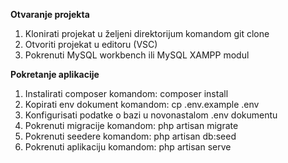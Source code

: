 **Otvaranje projekta**
1. Klonirati projekat u željeni direktorijum komandom git clone
2. Otvoriti projekat u editoru (VSC)
3. Pokrenuti MySQL workbench ili MySQL XAMPP modul

**Pokretanje aplikacije**
1. Instalirati composer komandom: composer install
2. Kopirati env dokument komandom: cp .env.example .env
3. Konfigurisati podatke o bazi u novonastalom .env dokumentu
4. Pokrenuti migracije komandom: php artisan migrate
5. Pokrenuti seedere komandom: php artisan db:seed
6. Pokrenuti aplikaciju komandom: php artisan serve
